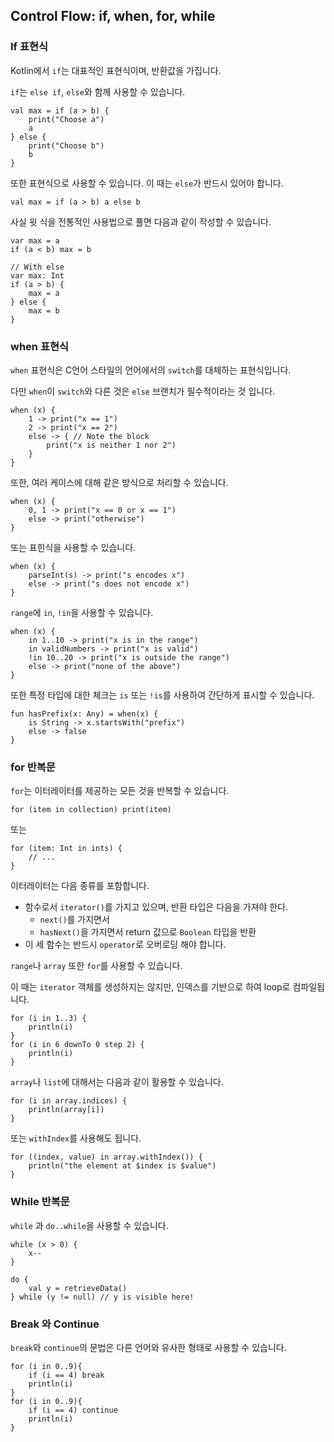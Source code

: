 ## Control Flow: if, when, for, while

### If 표현식

Kotlin에서 `if`는 대표적인 표현식이며, 반환값을 가집니다.  

`if`는 `else if`, `else`와 함께 사용할 수 있습니다. 

```
val max = if (a > b) {
    print("Choose a")
    a
} else {
    print("Choose b")
    b
}
```

또한 표현식으로 사용할 수 있습니다. 이 때는 `else`가 반드시 있어야 합니다.

```
val max = if (a > b) a else b
```

사실 윗 식을 전통적인 사용법으로 풀면 다음과 같이 작성할 수 있습니다.

```
var max = a 
if (a < b) max = b

// With else 
var max: Int
if (a > b) {
    max = a
} else {
    max = b
}
```


### when 표현식

`when` 표현식은 C언어 스타일의 언어에서의 `switch`를 대체하는 표현식입니다.

다만 `when`이 `switch`와 다른 것은 `else` 브랜치가 필수적이라는 것 입니다.

```
when (x) {
    1 -> print("x == 1")
    2 -> print("x == 2")
    else -> { // Note the block
        print("x is neither 1 nor 2")
    }
}
```

또한, 여러 케이스에 대해 같은 방식으로 처리할 수 있습니다.
```
when (x) {
    0, 1 -> print("x == 0 or x == 1")
    else -> print("otherwise")
}
```

또는 표힌식을 사용할 수 있습니다.

```
when (x) {
    parseInt(s) -> print("s encodes x")
    else -> print("s does not encode x")
}
```

`range`에 `in`, `!in`을 사용할 수 있습니다.

```
when (x) {
    in 1..10 -> print("x is in the range")
    in validNumbers -> print("x is valid")
    !in 10..20 -> print("x is outside the range")
    else -> print("none of the above")
}
```

또한 특정 타입에 대한 체크는 `is` 또는 `!is`를 사용하여 간단하게 표시할 수 있습니다.

```
fun hasPrefix(x: Any) = when(x) {
    is String -> x.startsWith("prefix")
    else -> false
}
```


### for 반복문

`for`는 이터레이터를 제공하는 모든 것을 반복할 수 있습니다.

```
for (item in collection) print(item)
```

또는

```
for (item: Int in ints) {
    // ...
}
```

이터레이터는 다음 종류를 포함합니다.

- 함수로서 `iterator()`를 가지고 있으며, 반환 타입은 다음을 가져야 한다.
    - `next()`를 가지면서
    - `hasNext()`을 가지면서 return 값으로 `Boolean` 타입을 반환
- 이 세 함수는 반드시 `operator`로 오버로딩 해야 합니다.


`range`나 `array` 또한 `for`를 사용할 수 있습니다.

이 때는 `iterator` 객체를 생성하지는 않지만, 인덱스를 기반으로 하여 loop로 컴파일됩니다.

```
for (i in 1..3) {
    println(i)
}
for (i in 6 downTo 0 step 2) {
    println(i)
}
```

`array`나 `list`에 대해서는 다음과 같이 활용할 수 있습니다.

```
for (i in array.indices) {
    println(array[i])
}
```

또는 `withIndex`를 사용해도 됩니다.

```
for ((index, value) in array.withIndex()) {
    println("the element at $index is $value")
}
```


### While 반복문

`while` 과 `do..while`을 사용할 수 있습니다.

```
while (x > 0) {
    x--
}

do {
    val y = retrieveData()
} while (y != null) // y is visible here!
```

### Break 와 Continue

`break`와 `continue`의 문법은 다른 언어와 유사한 형태로 사용할 수 있습니다.

```
for (i in 0..9){
    if (i == 4) break
    println(i)
}
for (i in 0..9){
    if (i == 4) continue
    println(i)
}
```